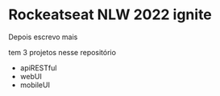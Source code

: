 # Rockeatseat NLW 2022 ignite

Depois escrevo mais

tem 3 projetos nesse repositório
-   apiRESTful
-   webUI
-   mobileUI